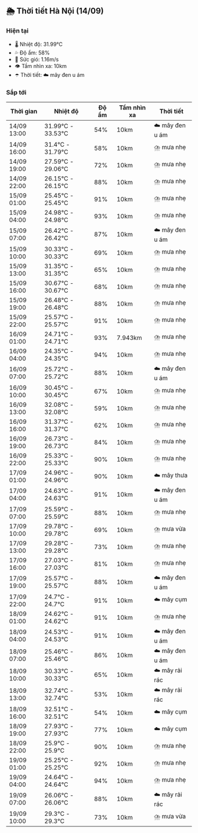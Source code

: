 ## 🌦️ Thời tiết Hà Nội (14/09)

### Hiện tại

- 🌡️ Nhiệt độ: 31.99℃
- 💦 Độ ẩm: 58%
- 💨 Sức gió: 1.16m/s
- 👁️ Tầm nhìn xa: 10km
- ☂️ Thời tiết: ☁️ mây đen u ám

### Sắp tới

| Thời gian | Nhiệt độ | Độ ẩm | Tầm nhìn xa | Thời tiết |
| --- | --- | --- | --- | --- |
| 14/09 13:00 | 31.99℃ - 33.53℃ | 54% | 10km | ☁️ mây đen u ám |
| 14/09 16:00 | 31.4℃ - 31.79℃ | 58% | 10km | ⛈️ mưa nhẹ |
| 14/09 19:00 | 27.59℃ - 29.06℃ | 72% | 10km | ⛈️ mưa nhẹ |
| 14/09 22:00 | 26.15℃ - 26.15℃ | 88% | 10km | ⛈️ mưa nhẹ |
| 15/09 01:00 | 25.45℃ - 25.45℃ | 91% | 10km | ⛈️ mưa nhẹ |
| 15/09 04:00 | 24.98℃ - 24.98℃ | 93% | 10km | ⛈️ mưa nhẹ |
| 15/09 07:00 | 26.42℃ - 26.42℃ | 87% | 10km | ☁️ mây đen u ám |
| 15/09 10:00 | 30.33℃ - 30.33℃ | 69% | 10km | ⛈️ mưa nhẹ |
| 15/09 13:00 | 31.35℃ - 31.35℃ | 65% | 10km | ⛈️ mưa nhẹ |
| 15/09 16:00 | 30.67℃ - 30.67℃ | 68% | 10km | ⛈️ mưa nhẹ |
| 15/09 19:00 | 26.48℃ - 26.48℃ | 88% | 10km | ⛈️ mưa nhẹ |
| 15/09 22:00 | 25.57℃ - 25.57℃ | 91% | 10km | ⛈️ mưa nhẹ |
| 16/09 01:00 | 24.71℃ - 24.71℃ | 93% | 7.943km | ⛈️ mưa nhẹ |
| 16/09 04:00 | 24.35℃ - 24.35℃ | 94% | 10km | ⛈️ mưa nhẹ |
| 16/09 07:00 | 25.72℃ - 25.72℃ | 88% | 10km | ☁️ mây đen u ám |
| 16/09 10:00 | 30.45℃ - 30.45℃ | 67% | 10km | ⛈️ mưa nhẹ |
| 16/09 13:00 | 32.08℃ - 32.08℃ | 59% | 10km | ⛈️ mưa nhẹ |
| 16/09 16:00 | 31.37℃ - 31.37℃ | 62% | 10km | ⛈️ mưa nhẹ |
| 16/09 19:00 | 26.73℃ - 26.73℃ | 84% | 10km | ⛈️ mưa nhẹ |
| 16/09 22:00 | 25.33℃ - 25.33℃ | 90% | 10km | ⛈️ mưa nhẹ |
| 17/09 01:00 | 24.96℃ - 24.96℃ | 90% | 10km | ☁️ mây thưa |
| 17/09 04:00 | 24.63℃ - 24.63℃ | 91% | 10km | ☁️ mây đen u ám |
| 17/09 07:00 | 25.59℃ - 25.59℃ | 88% | 10km | ⛈️ mưa nhẹ |
| 17/09 10:00 | 29.78℃ - 29.78℃ | 69% | 10km | ⛈️ mưa vừa |
| 17/09 13:00 | 29.28℃ - 29.28℃ | 73% | 10km | ⛈️ mưa nhẹ |
| 17/09 16:00 | 27.03℃ - 27.03℃ | 81% | 10km | ⛈️ mưa nhẹ |
| 17/09 19:00 | 25.57℃ - 25.57℃ | 88% | 10km | ☁️ mây đen u ám |
| 17/09 22:00 | 24.7℃ - 24.7℃ | 91% | 10km | ☁️ mây cụm |
| 18/09 01:00 | 24.62℃ - 24.62℃ | 91% | 10km | ⛈️ mưa nhẹ |
| 18/09 04:00 | 24.53℃ - 24.53℃ | 91% | 10km | ☁️ mây đen u ám |
| 18/09 07:00 | 25.46℃ - 25.46℃ | 86% | 10km | ☁️ mây đen u ám |
| 18/09 10:00 | 30.33℃ - 30.33℃ | 65% | 10km | ☁️ mây rải rác |
| 18/09 13:00 | 32.74℃ - 32.74℃ | 53% | 10km | ☁️ mây rải rác |
| 18/09 16:00 | 32.51℃ - 32.51℃ | 54% | 10km | ☁️ mây cụm |
| 18/09 19:00 | 27.93℃ - 27.93℃ | 77% | 10km | ☁️ mây cụm |
| 18/09 22:00 | 25.9℃ - 25.9℃ | 90% | 10km | ⛈️ mưa nhẹ |
| 19/09 01:00 | 25.25℃ - 25.25℃ | 92% | 10km | ⛈️ mưa nhẹ |
| 19/09 04:00 | 24.64℃ - 24.64℃ | 94% | 10km | ⛈️ mưa nhẹ |
| 19/09 07:00 | 26.06℃ - 26.06℃ | 88% | 10km | ☁️ mây rải rác |
| 19/09 10:00 | 29.3℃ - 29.3℃ | 73% | 10km | ⛈️ mưa vừa |
